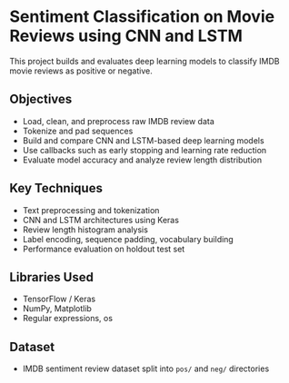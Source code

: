 # Sentiment Classification on Movie Reviews using CNN and LSTM

This project builds and evaluates deep learning models to classify IMDB movie reviews as positive or negative.

## Objectives
- Load, clean, and preprocess raw IMDB review data
- Tokenize and pad sequences
- Build and compare CNN and LSTM-based deep learning models
- Use callbacks such as early stopping and learning rate reduction
- Evaluate model accuracy and analyze review length distribution

## Key Techniques
- Text preprocessing and tokenization
- CNN and LSTM architectures using Keras
- Review length histogram analysis
- Label encoding, sequence padding, vocabulary building
- Performance evaluation on holdout test set

## Libraries Used
- TensorFlow / Keras
- NumPy, Matplotlib
- Regular expressions, os

## Dataset
- IMDB sentiment review dataset split into `pos/` and `neg/` directories
